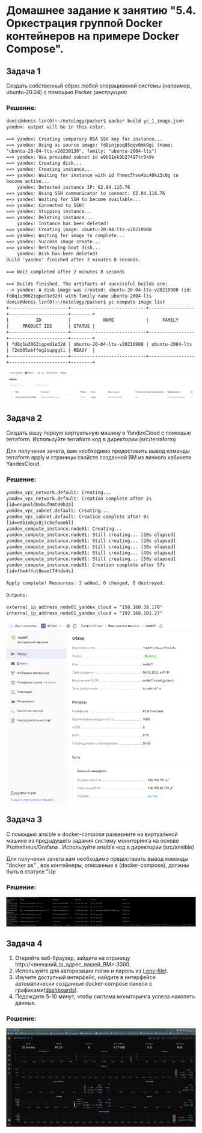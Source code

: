 # Домашнее задание к занятию "5.4. Оркестрация группой Docker контейнеров на примере Docker Compose".
## Задача 1
Создать собственный образ любой операционной системы (например, ubuntu-20.04) с помощью Packer (инструкция)

### Решение:
```shell
denis@denis-lin(0):~/netology/packer$ packer build yc_1_image.json
yandex: output will be in this color.

==> yandex: Creating temporary RSA SSH key for instance...
==> yandex: Using as source image: fd8snjpoq85qqv0mk9gi (name: "ubuntu-20-04-lts-v20230130", family: "ubuntu-2004-lts")
==> yandex: Use provided subnet id e9b51ek9b27497tr3k9v
==> yandex: Creating disk...
==> yandex: Creating instance...
==> yandex: Waiting for instance with id fhmoc5hvo4bc40ki3c0g to become active...
    yandex: Detected instance IP: 62.84.116.76
==> yandex: Using SSH communicator to connect: 62.84.116.76
==> yandex: Waiting for SSH to become available...
==> yandex: Connected to SSH!
==> yandex: Stopping instance...
==> yandex: Deleting instance...
    yandex: Instance has been deleted!
==> yandex: Creating image: ubuntu-20-04-lts-v20210908
==> yandex: Waiting for image to complete...
==> yandex: Success image create...
==> yandex: Destroying boot disk...
    yandex: Disk has been deleted!
Build 'yandex' finished after 2 minutes 8 seconds.

==> Wait completed after 2 minutes 8 seconds

==> Builds finished. The artifacts of successful builds are:
--> yandex: A disk image was created: ubuntu-20-04-lts-v20210908 (id: fd8q1u3062iqped1e32d) with family name ubuntu-2004-lts
denis@denis-lin(0):~/netology/packer$ yc compute image list
+----------------------+----------------------------+-----------------+----------------------+--------+
|          ID          |            NAME            |     FAMILY      |     PRODUCT IDS      | STATUS |
+----------------------+----------------------------+-----------------+----------------------+--------+
| fd8q1u3062iqped1e32d | ubuntu-20-04-lts-v20210908 | ubuntu-2004-lts | f2eb05obffng2supgqli | READY  |
+----------------------+----------------------------+-----------------+----------------------+--------+
```

![Образы](images/5.4/5_4_yc_ununtu2004.png)

## Задача 2
Создать вашу первую виртуальную машину в YandexCloud с помощью terraform. Используйте terraform код в директории (src/terraform)

Для получения зачета, вам необходимо предоставить вывод команды terraform apply и страницы свойств созданной ВМ из личного кабинета YandexCloud.

### Решение: 
```
yandex_vpc_network.default: Creating...
yandex_vpc_network.default: Creation complete after 2s [id=enpnvld0vbuf9mt09h35]
yandex_vpc_subnet.default: Creating...
yandex_vpc_subnet.default: Creation complete after 0s [id=e9b1mbgs8j7c5efeoe6l]
yandex_compute_instance.node01: Creating...
yandex_compute_instance.node01: Still creating... [10s elapsed]
yandex_compute_instance.node01: Still creating... [20s elapsed]
yandex_compute_instance.node01: Still creating... [30s elapsed]
yandex_compute_instance.node01: Still creating... [40s elapsed]
yandex_compute_instance.node01: Still creating... [50s elapsed]
yandex_compute_instance.node01: Creation complete after 57s [id=fhm4ffut8eael74hds4s]

Apply complete! Resources: 3 added, 0 changed, 0 destroyed.

Outputs:

external_ip_address_node01_yandex_cloud = "158.160.38.170"
internal_ip_address_node01_yandex_cloud = "192.168.101.27"
```

![Свойства виртуальной машины](images/5.4/5_4_yc_node01.png)

## Задача 3
С помощью ansible и docker-compose разверните на виртуальной машине из предыдущего задания систему мониторинга на основе Prometheus/Grafana . Используйте ansible код в директории (src/ansible)

Для получения зачета вам необходимо предоставить вывод команды "docker ps" , все контейнеры, описанные в (docker-compose), должны быть в статусе "Up

### Решение:
![DockerUP](images/5.4/5_4_docker_ps.png)

## Задача 4
1. Откройте веб-браузер, зайдите на страницу http://<внешний_ip_адрес_вашей_ВМ>:3000.
2. Используйте для авторизации логин и пароль из ([.env-file](https://github.com/netology-group/virt-homeworks/blob/virt-11/05-virt-04-docker-compose/src/ansible/stack/.env)).
3. Изучите доступный интерфейс, найдите в интерфейсе автоматически созданные docker-compose панели с графиками([dashboards](https://grafana.com/docs/grafana/latest/dashboards/use-dashboards/)).
4. Подождите 5-10 минут, чтобы система мониторинга успела накопить данные.

### Решение:
![Графана](images/5.4/5_4_yc4.png)
